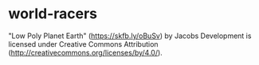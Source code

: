 # world-racers
 
"Low Poly Planet Earth" (https://skfb.ly/oBuSv) by Jacobs Development is licensed under Creative Commons Attribution (http://creativecommons.org/licenses/by/4.0/).
